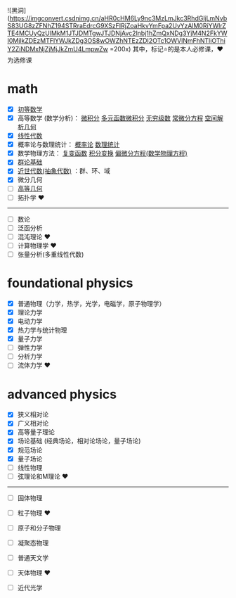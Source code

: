 ﻿![黑洞](https://imgconvert.csdnimg.cn/aHR0cHM6Ly9nc3MzLmJkc3RhdGljLmNvbS83UG8zZFNhZ194STRraEdrcG9XSzFIRjZoaHkvYmFpa2UvYzAlM0RiYWlrZTE4MCUyQzUlMkM1JTJDMTgwJTJDNjAvc2lnbj1hZmQxNDg3YjM4N2FkYWI0MjlkZDEzMTFlYWJkZDg3OS8wOWZhNTEzZDI2OTc1OWVlNmFhNTliOThiY2ZiNDMxNjZjMjJkZmU4LmpwZw =200x)
其中，标记<kbd>⭐</kbd>的是本人必修课，❤为选修课

# math
- [x] [初等数学]( https://blog.csdn.net/qq_41518277/article/details/89397900)
- [x] 高等数学 (数学分析)：
[微积分][c1]
[多元函数微积分][c2]
[无穷级数][c3]
[常微分方程][ode]
[空间解析几何][sag]
- [x] [线性代数](https://blog.csdn.net/qq_41518277/article/details/89703485)
- [x] 概率论与数理统计：
 [概率论][ps1]
 [数理统计][ps2]
- [x] 数学物理方法：
[复变函数][cf1]
[积分变换][cf2]
[偏微分方程(数学物理方程)][pde]
- [x] [群论基础](https://mp.csdn.net/mdeditor/90261550#)
- [x] [近世代数(抽象代数)](https://blog.csdn.net/qq_41518277/article/details/92605711) ：群、环、域
- [x] 微分几何
- [ ] [高等几何](https://blog.csdn.net/qq_41518277/article/details/92614884)
- [ ] 拓扑学 ❤
-------
- [ ] 数论
- [ ] 泛函分析
- [ ] 混沌理论 ❤
- [ ] 计算物理学 ❤
- [ ] 张量分析(多重线性代数) 
 
[c1]: https://blog.csdn.net/qq_41518277/article/details/89397964
[c2]: https://blog.csdn.net/qq_41518277/article/details/89761069
[c3]: https://blog.csdn.net/qq_41518277/article/details/90029881
[ode]: https://blog.csdn.net/qq_41518277/article/details/89703473
[pde]: https://blog.csdn.net/qq_41518277/article/details/90295633
[sag]: https://blog.csdn.net/qq_41518277/article/details/89739640
[ps1]: https://blog.csdn.net/qq_41518277/article/details/90261253
[ps2]: https://blog.csdn.net/qq_41518277/article/details/90733362
[cf1]: https://blog.csdn.net/qq_41518277/article/details/89742631
[cf2]: https://blog.csdn.net/qq_41518277/article/details/97121991


# foundational physics
- [x] 普通物理（力学，热学，光学，电磁学，原子物理学）
- [x] 理论力学
- [x] 电动力学
- [x] 热力学与统计物理
- [x] 量子力学
- [ ] 弹性力学 
- [ ] 分析力学 
- [ ] 流体力学 ❤

# advanced physics
- [x] 狭义相对论
- [x] 广义相对论
- [x] 高等量子理论
- [x] 场论基础 (经典场论，相对论场论，量子场论) 
- [x] 规范场论
- [x] 量子场论
- [ ] 线性物理
- [ ] 弦理论和M理论 ❤
-------
- [ ] 固体物理
- [ ] 粒子物理 ❤
- [ ] 原子和分子物理
- [ ] 凝聚态物理
- [ ] 普通天文学
- [ ] 天体物理 ❤ 
- [ ] 近代光学







